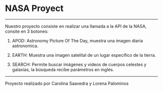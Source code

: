# NASA Proyect
***

Nuestro proyecto consiste en realizar una llamada a la API de la NASA, consite en 3 botones:

1. APOD: Astronomy Picture Of The Day, muestra una imagen diaria astronomica.

2. EARTH: Muestra una imagen satelital de un lugar específico de la tierra.

3. SEARCH: Permite buscar imágenes y videos de cuerpos celestes y galaxias, la búsqueda recibe parámetros en inglés.

***

Proyecto realizado por Carolina Saavedra y Lorena Palominos